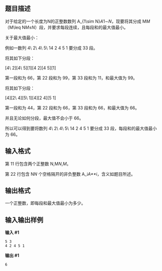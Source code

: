 ## 题目描述

对于给定的一个长度为N的正整数数列 A_{1\sim N}*A*1∼*N*，现要将其分成 M*M*（M\leq N*M*≤*N*）段，并要求每段连续，且每段和的最大值最小。

关于最大值最小：

例如一数列 4\ 2\ 4\ 5\ 14 2 4 5 1 要分成 33 段。

将其如下分段：

[4\ 2][4\ 5][1][4 2][4 5][1]

第一段和为 66，第 22 段和为 99，第 33 段和为 11，和最大值为 99。

将其如下分段：

[4][2\ 4][5\ 1][4][2 4][5 1]

第一段和为 44，第 22 段和为 66，第 33 段和为 66，和最大值为 66。

并且无论如何分段，最大值不会小于 66。

所以可以得到要将数列 4\ 2\ 4\ 5\ 14 2 4 5 1 要分成 33 段，每段和的最大值最小为 66。

## 输入格式

第 11 行包含两个正整数 N,M*N*,*M*。

第 22 行包含 N*N* 个空格隔开的非负整数 A_i*A**i*，含义如题目所述。

## 输出格式

一个正整数，即每段和最大值最小为多少。

## 输入输出样例

**输入 #1**

```
5 3
4 2 4 5 1
```

**输出 #1**

```
6
```

